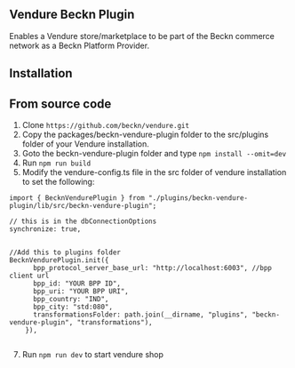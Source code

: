 ## Vendure Beckn Plugin

Enables a Vendure store/marketplace to be part of the Beckn commerce network as a Beckn Platform Provider.

## Installation

## From source code

1. Clone `https://github.com/beckn/vendure.git`
2. Copy the packages/beckn-vendure-plugin folder to the src/plugins folder of your Vendure installation.
3. Goto the beckn-vendure-plugin folder and type `npm install --omit=dev`
4. Run `npm run build`
5. Modify the vendure-config.ts file in the src folder of vendure installation to set the following:

```
import { BecknVendurePlugin } from "./plugins/beckn-vendure-plugin/lib/src/beckn-vendure-plugin";

// this is in the dbConnectionOptions
synchronize: true,


//Add this to plugins folder
BecknVendurePlugin.init({
      bpp_protocol_server_base_url: "http://localhost:6003", //bpp client url
      bpp_id: "YOUR BPP ID",
      bpp_uri: "YOUR BPP URI",
      bpp_country: "IND",
      bpp_city: "std:080",
      transformationsFolder: path.join(__dirname, "plugins", "beckn-vendure-plugin", "transformations"),
    }),


```

7. Run `npm run dev` to start vendure shop
